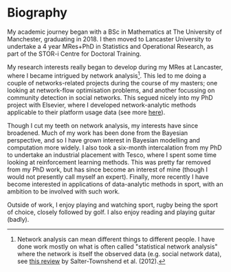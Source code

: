 # Biography

My academic journey began with a BSc in Mathematics at The University of Manchester, graduating in 2018. I then moved to Lancaster University to undertake a 4 year MRes+PhD in Statistics and Operational Research, as part of the STOR-i Centre for Doctoral Training. 

My research interests really began to develop during my MRes at Lancaster, where I became intrigued by network analysis[^1]. This led to me doing a couple of networks-related projects during the course of my masters; one looking at network-flow optimisation problems, and another focussing on community detection in social networks. This segued nicely into my PhD project with Elsevier, where I developed network-analytic methods applicable to their platform usage data (see more [here](/pages/phd)).

Though I cut my teeth on network analysis, my interests have since broadened. Much of my work has been done from the Bayesian perspective, and so I have grown interest in Bayesian modelling and computation more widely. I also took a six-month intercalation from my PhD to undertake an industrial placement with Tesco, where I spent some time looking at reinforcement learning methods. This was pretty far removed from my PhD work, but has since become an interest of mine (though I would not presently call myself an expert). Finally, more recently I have become interested in applications of data-analytic methods in sport, with an ambition to be involved with such work.  

Outside of work, I enjoy playing and watching sport, rugby being the sport of choice, closely followed by golf. I also enjoy reading and playing guitar (badly).

[^1]: Network analysis can mean different things to different people. I have done work mostly on what is often called "statistical network analysis" where the network is itself the observed data (e.g. social network data), see [this review](https://researchrepository.ucd.ie/entities/publication/a05ccec2-4707-459c-b86d-ce2683617493/details) by Salter-Townshend et al. (2012). 